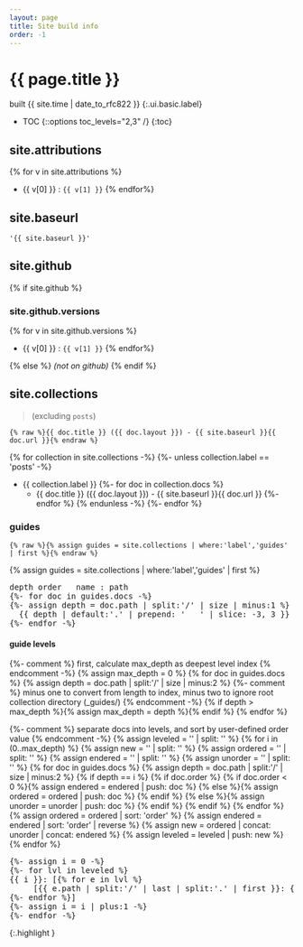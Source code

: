 ```yaml
---
layout: page
title: Site build info
order: -1
---
```


# {{ page.title }}

built {{ site.time | date_to_rfc822 }}
{:.ui.basic.label}

- TOC
{::options toc_levels="2,3" /}
{:toc}

## site.attributions

{% for v in site.attributions %}
- {{ v[0] }} : `{{ v[1] }}`
{% endfor%}

## site.baseurl

```liquid
'{{ site.baseurl }}'
```

## site.github

{% if site.github %}
### site.github.versions

{% for v in site.github.versions %}
- {{ v[0] }} : `{{ v[1] }}`
{% endfor%}

{% else %}
_(not on github)_
{% endif %}

## site.collections

> (excluding `posts`)

```liquid
{% raw %}{{ doc.title }} ({{ doc.layout }}) - {{ site.baseurl }}{{ doc.url }}{% endraw %}
```

{% for collection in site.collections -%}
{%- unless collection.label == 'posts' -%}
- {{ collection.label }}
  {%- for doc in collection.docs %}
   * {{ doc.title }} ({{ doc.layout }}) - {{ site.baseurl }}{{ doc.url }}
  {%- endfor %}
{% endunless -%}
{%- endfor %}

### guides

```liquid
{% raw %}{% assign guides = site.collections | where:'label','guides' | first %}{% endraw %}
```

{% assign guides = site.collections | where:'label','guides' | first %}

<pre>
depth order   name : path
{%- for doc in guides.docs -%}
{%- assign depth = doc.path | split:'/' | size | minus:1 %}
  {{ depth | default:'.' | prepend: '   ' | slice: -3, 3 }}   {{ doc.order | default:'.' | prepend: '   ' | slice: -3, 3 }}   {{ doc.title }} : {{ doc.path }}
{%- endfor -%}
</pre>

#### guide levels

{%- comment %} first, calculate max_depth as deepest level index {% endcomment -%}
{% assign max_depth = 0 %}
{% for doc in guides.docs %}
  {% assign depth = doc.path | split:'/' | size | minus:2 %} {%- comment %} minus one to convert from length to index, minus two to ignore root collection directory (_guides/) {% endcomment -%}
  {% if depth > max_depth %}{% assign max_depth = depth %}{% endif %}
{% endfor %}

{%- comment %} separate docs into levels, and sort by user-defined order value {% endcomment -%}
{% assign leveled = '' | split: '' %}
{% for i in (0..max_depth) %}
  {% assign new = '' | split: '' %}
  {% assign ordered = '' | split: '' %}
  {% assign endered = '' | split: '' %}
  {% assign unorder = '' | split: '' %}
  {% for doc in guides.docs %}
    {% assign depth = doc.path | split:'/' | size | minus:2 %}
    {% if depth == i %}
      {% if doc.order %}
        {% if doc.order < 0 %}{% assign endered = endered | push: doc %}
        {% else %}{% assign ordered = ordered | push: doc %}
        {% endif %}
      {% else %}{% assign unorder = unorder | push: doc %}
      {% endif %}
    {% endif %}
  {% endfor %}
  {% assign ordered = ordered | sort: 'order' %}
  {% assign endered = endered | sort: 'order' | reverse %}
  {% assign new = ordered | concat: unorder | concat: endered %}
  {% assign leveled = leveled | push: new %}
{% endfor %}

<pre>
{%- assign i = 0 -%}
{%- for lvl in leveled %}
{{ i }}: [{% for e in lvl %}
     [{{ e.path | split:'/' | last | split:'.' | first }}: {{ e.path }}]
{%- endfor %}]
{%- assign i = i | plus:1 -%}
{%- endfor -%}
</pre>
{:.highlight }
